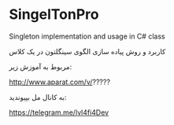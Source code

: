 # SingelTonPro
Singleton implementation and usage in C# class


کاربرد و روش پیاده سازی الگوی سینگلتون در یک کلاس

مربوط به آموزش زیر:

http://www.aparat.com/v/?????

به کانال مل بپیوندید:

https://telegram.me/lvl4fi4Dev
